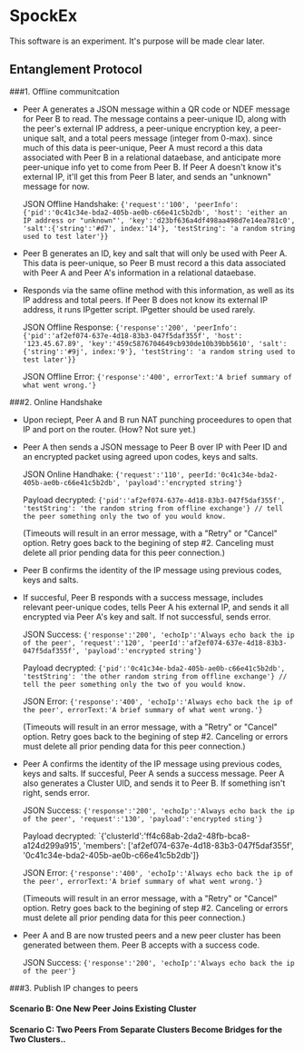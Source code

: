 # SpockEx

This software is an experiment. It's purpose will be made clear later.

## Entanglement Protocol

###1. Offline communitcation

* Peer A generates a JSON message within a QR code or NDEF message for Peer B to read. The message contains a peer-unique ID, along with the peer's external IP address, a peer-unique encryption key, a peer-unique salt, and a total peers message (integer from 0-max). since much of this data is peer-unique, Peer A must record a this data associated with Peer B in a relational dataebase, and anticipate more peer-unique info yet to come from Peer B. If Peer A doesn't know it's external IP, it'll get this from Peer B later, and sends an "unknown" message for now.

   JSON Offline Handshake: 
   `{'request':'100', 'peerInfo':{'pid':'0c41c34e-bda2-405b-ae0b-c66e41c5b2db', 'host': 'either an IP address or "unknown"', 'key':'d23bf636a4df498aa498d7e14ea781c0', 'salt':{'string':'#d7', index:'14'}, 'testString': 'a random string used to test later'}}`

* Peer B generates an ID, key and salt that will only be used with Peer A. This data is peer-unique, so Peer B must record a this data associated with Peer A and Peer A's information in a relational dataebase. 
* Responds via the same ofline method with this information, as well as its IP address and total peers. If Peer B does not know its external IP address, it runs IPgetter script. IPgetter should be used rarely.

   JSON Offline Response: 
   `{'response':'200', 'peerInfo':{'pid':'af2ef074-637e-4d18-83b3-047f5daf355f', 'host': '123.45.67.89', 'key':'459c5876704649cb930de10b39bb5610', 'salt':{'string':'#9j', index:'9'}, 'testString': 'a random string used to test later'}}`

   JSON Offline Error: 
   `{'response':'400', errorText:'A brief summary of what went wrong.'}`

###2. Online Handshake

* Upon reciept, Peer A and B run NAT punching proceedures to open that IP and port on the router. (How? Not sure yet.)
* Peer A then sends a JSON message to Peer B over IP with Peer ID and an encrypted packet using agreed upon codes, keys and salts.

   JSON Online Handhake: 
   `{'request':'110', peerId:'0c41c34e-bda2-405b-ae0b-c66e41c5b2db', 'payload':'encrypted string'}`
   
   Payload decrypted:
   `{'pid':'af2ef074-637e-4d18-83b3-047f5daf355f', 'testString': 'the random string from offline exchange'} // tell the peer something only the two of you would know.`
   
   (Timeouts will result in an error message, with a "Retry" or "Cancel" option. Retry goes back to the begining of step #2. Canceling must delete all prior pending data for this peer connection.)

* Peer B confirms the identity of the IP message using previous codes, keys and salts.
* If succesful, Peer B responds with a success message, includes relevant peer-unique codes, tells Peer A his external IP, and sends it all encrypted via Peer A's key and salt. If not successful, sends error.

   JSON Success: 
   `{'response':'200', 'echoIp':'Always echo back the ip of the peer', 'request':'120', 'peerId':'af2ef074-637e-4d18-83b3-047f5daf355f', 'payload':'encrypted string'}`
   
   Payload decrypted:
   `{'pid':'0c41c34e-bda2-405b-ae0b-c66e41c5b2db', 'testString': 'the other random string from offline exchange'} // tell the peer something only the two of you would know.`

   JSON Error: 
   `{'response':'400', 'echoIp':'Always echo back the ip of the peer', errorText:'A brief summary of what went wrong.'}`
   
   (Timeouts will result in an error message, with a "Retry" or "Cancel" option. Retry goes back to the begining of step #2. Canceling or errors must delete all prior pending data for this peer connection.)

* Peer A confirms the identity of the IP message using previous codes, keys and salts. If succesful, Peer A sends a success message. Peer A also generates a Cluster UID, and sends it to Peer B. If something isn't right, sends error.

   JSON Success: 
   `{'response':'200', 'echoIp':'Always echo back the ip of the peer', 'request':'130', 'payload':'encrypted sting'}`
   
   Payload decrypted:
   `{'clusterId':'ff4c68ab-2da2-48fb-bca8-a124d299a915', 'members': ['af2ef074-637e-4d18-83b3-047f5daf355f', '0c41c34e-bda2-405b-ae0b-c66e41c5b2db']}

   JSON Error: 
   `{'response':'400', 'echoIp':'Always echo back the ip of the peer', errorText:'A brief summary of what went wrong.'}`
   
   (Timeouts will result in an error message, with a "Retry" or "Cancel" option. Retry goes back to the begining of step #2. Canceling or errors must delete all prior pending data for this peer connection.)

* Peer A and B are now trusted peers and a new peer cluster has been generated between them. Peer B accepts with a success code.

   JSON Success: 
   `{'response':'200', 'echoIp':'Always echo back the ip of the peer'}`

###3. Publish IP changes to peers

#### Scenario B: One New Peer Joins Existing Cluster

#### Scenario C: Two Peers From Separate Clusters Become Bridges for the Two Clusters..
